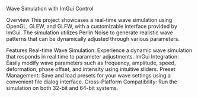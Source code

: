Wave Simulation with ImGui Control

Overview
This project showcases a real-time wave simulation using OpenGL, GLEW, and GLFW, with a customizable interface provided by ImGui. The simulation utilizes Perlin Noise to generate realistic wave patterns that can be dynamically adjusted through various parameters.

Features
Real-time Wave Simulation: Experience a dynamic wave simulation that responds in real time to parameter adjustments.
ImGui Integration: Easily modify wave parameters such as frequency, amplitude, speed, deformation, phase offset, and intensity using intuitive sliders.
Preset Management: Save and load presets for your wave settings using a convenient file dialog interface.
Cross-Platform Compatibility: Run the simulation on both 32-bit and 64-bit systems.
